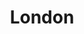 ---
title:			"London"
post_path:	2017-11-12-london
date_start:	2017/11/12
date_end:		2017/11/19
metadata:
  - year: 2017
  - airports:
      - JFK
      - LHR
  - airport lounges:
      LHR:
        - British Airways Galleries South Lounge (T5)
  - airlines:
      - British Airways
  - cities:
      - London
  - countries:
      - England
  - continents:
      - Europe
  - hotels:
      - The Milestone Hotel
photos:
  - ext:		01.jpg
    class:	vertical
---